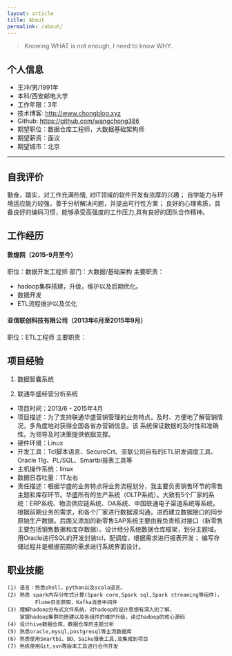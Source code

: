```yaml
---
layout: article
title: About
permalink: /about/
---
```


> Knowing WHAT is not enough, I need to know WHY.


## 个人信息
* 王冲/男/1991年
* 本科/西安邮电大学
* 工作年限：3年
* 技术博客: http://www.chongblog.xyz
* Github:  https://github.com/wangchong386
* 期望职位：数据仓库工程师，大数据基础架构师
* 期望薪资：面议
* 期望城市：北京

------------------------------------------------------------------------------------------------------------------------------------------------------------------------------------
## 自我评价
勤奋，踏实，对工作充满热情, 对IT领域的软件开发有浓厚的兴趣；
自学能力与环境适应能力较强，善于分析解决问题，并提出可行性方案；
良好的心理素质，具备良好的编码习惯，能够承受高强度的工作压力,具有良好的团队合作精神。
## 工作经历
#### 敦煌网（2015-9月至今）
职位：数据开发工程师
部门：大数据/基础架构
主要职责：

* hadoop集群搭建，升级，维护以及后期优化。
* 数据开发
* ETL流程维护以及优化
#### 亚信联创科技有限公司（2013年6月至2015年9月）
职位：ETL工程师
主要职责：
## 项目经验
1. 数据智囊系统

2. 联通华盛经营分析系统
* 项目时间：2013/6 - 2015年4月
* 项目描述：为了支持联通华盛营销管理的业务特点，及时、方便地了解营销情况，多角度地对获得全国各省办营销信息。该    系统保证数据的及时性和准确性。为领导及时决策提供依据支撑。
* 硬件环境：Linux
* 开发工具：Tcl脚本语言、SecureCrt、亚联公司自有的ETL研发调度工具、Oracle 11g、PL/SQL、Smartbi报表工具等
* 主机操作系统：linux
* 数据日吞吐量：1T左右
* 责任描述：根据华盛的业务特点将业务流程划分，我主要负责销售环节的零售主题和库存环节。华盛所有的生产系统（OLTP系统）。大致有5个厂家的系统：ERP系统、物流供应链系统、OA系统、中国联通电子渠道系统等系统。根据前期业务的需求，和各个厂家进行数据源沟通，进而建立数据接口的同步原始生产数据。后面又添加的新零售SAP系统主要由我负责核对接口（新零售主要包括销售数据和库存数据）。设计经分系统数据仓库框架，划分主题域。用Oracle进行SQL的开发封装tcl，配调度，根据需求进行报表开发； 编写存储过程并是根据前期的需求进行系统界面设计。


## 职业技能
    (1) 语言：熟悉shell，python以及scala语言。
    (2) 熟悉 spark内存分布式计算(Spark core,Spark sql,Spark streaming等组件)，
             Flume日志获取，Kafka消息中间件
    (3) 理解hadoop分布式文件系统，对hadoop的设计思想有深入的了解，
        掌握hadoop集群的搭建以及各组件的维护升级，读过hadoop的核心源码
    (4) 设计hive数据仓库，数据仓库的主题分析
    (5) 熟悉oracle,mysql,postgresql等主流数据库
    (6) 熟悉使用Smartbi、BO、Saiku报表工具,及集成到项目
    (7) 熟练使用Git,svn等版本工具进行合作开发